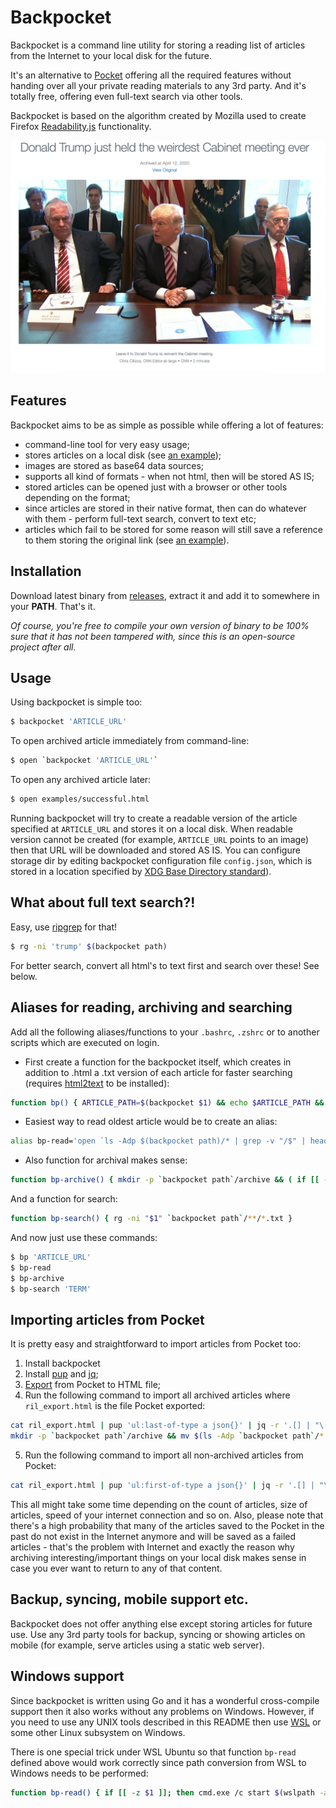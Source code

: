 # Backpocket

Backpocket is a command line utility for storing a reading list
of articles from the Internet to your local disk for the future.

It's an alternative to [Pocket](https://getpocket.com/) offering all the
required features without handing over all your private reading materials to
any 3rd party. And it's totally free, offering even full-text search via other
tools.

Backpocket is based on the algorithm created by Mozilla used to create Firefox
[Readability.js](https://github.com/mozilla/readability) functionality.

![successful.png](examples/successful.png)

## Features

Backpocket aims to be as simple as possible while offering a lot of features:

* command-line tool for very easy usage;
* stores articles on a local disk (see [an example](https://raw.githack.com/jarmo/backpocket/master/examples/successful.html));
* images are stored as base64 data sources;
* supports all kind of formats - when not html, then will be stored AS IS;
* stored articles can be opened just with a browser or other tools depending on the format;
* since articles are stored in their native format, then can do whatever with them - perform full-text search, convert to text etc;
* articles which fail to be stored for some reason will still save a reference to them storing the original link (see [an example](https://raw.githack.com/jarmo/backpocket/master/examples/failed.html)).


## Installation

Download latest binary from [releases](https://github.com/jarmo/backpocket/releases), extract it and add it to somewhere in your **PATH**. That's it.

*Of course, you're free to compile your own version of binary to be 100% sure that it has not been tampered with, since this is an open-source project after all.*


## Usage

Using backpocket is simple too:

```sh
$ backpocket 'ARTICLE_URL'
```

To open archived article immediately from command-line:

```sh
$ open `backpocket 'ARTICLE_URL'`
```

To open any archived article later:

```sh
$ open examples/successful.html
```

Running backpocket will try to create a readable version of the article specified at `ARTICLE_URL` and stores it on a local disk.
When readable version cannot be created (for example, `ARTICLE_URL` points to an image) then that URL will be downloaded and stored AS IS.
You can configure storage dir by editing backpocket configuration file `config.json`, which is stored in a location specified by [XDG Base Directory standard](https://standards.freedesktop.org/basedir-spec/basedir-spec-latest.html)).


## What about full text search?!

Easy, use [ripgrep](https://github.com/BurntSushi/ripgrep) for that!

```sh
$ rg -ni 'trump' $(backpocket path)
```

For better search, convert all html's to text first and search over these! See below.

## Aliases for reading, archiving and searching

Add all the following aliases/functions to your `.bashrc`, `.zshrc` or to another scripts which are executed on login.

 * First create a function for the backpocket itself, which creates in addition to .html a .txt version of each article for faster searching (requires [html2text](https://github.com/grobian/html2text) to be installed):

```sh
function bp() { ARTICLE_PATH=$(backpocket $1) && echo $ARTICLE_PATH && html2text -style pretty -o $ARTICLE_PATH.txt $ARTICLE_PATH }
```

* Easiest way to read oldest article would be to create an alias:

```sh
alias bp-read='open `ls -Adp $(backpocket path)/* | grep -v "/$" | head -1`'
```

* Also function for archival makes sense:

```sh
function bp-archive() { mkdir -p `backpocket path`/archive && ( if [[ -z $1 ]]; then ARTICLE_PATH=`ls $(backpocket path)/* | grep -v "/$" | head -1` && mv -v "$ARTICLE_PATH" `backpocket path`/archive && test -f "$ARTICLE_PATH.txt" && mv "$ARTICLE_PATH.txt" `backpocket path`/archive; else mv -v $1 `backpocket path`/archive && test -f $1.txt && mv $1.txt `backpocket path`/archive; fi ) }
```

And a function for search:

```sh
function bp-search() { rg -ni "$1" `backpocket path`/**/*.txt }
```

And now just use these commands:

```sh
$ bp 'ARTICLE_URL'
$ bp-read
$ bp-archive
$ bp-search 'TERM'
```


## Importing articles from Pocket

It is pretty easy and straightforward to import articles from Pocket too:

1. Install backpocket
2. Install [pup](https://github.com/EricChiang/pup) and [jq](https://stedolan.github.io/jq/);
3. [Export](https://getpocket.com/export) from Pocket to HTML file; 
4. Run the following command to import all archived articles where `ril_export.html` is the file Pocket exported:
```sh
cat ril_export.html | pup 'ul:last-of-type a json{}' | jq -r '.[] | "\(.href) \(.time_added)"' | tail -r | xargs -P4 -L1 backpocket
mkdir -p `backpocket path`/archive && mv $(ls -Adp `backpocket path`/* | grep -v "/$") `backpocket path`/archive
```
5. Run the following command to import all non-archived articles from Pocket:
```sh
cat ril_export.html | pup 'ul:first-of-type a json{}' | jq -r '.[] | "\(.href) \(.time_added)"' | tail -r | xargs -P4 -L1 backpocket
```

This all might take some time depending on the count of articles, size of
articles, speed of your internet connection and so on. Also, please note that
there's a high probability that many of the articles saved to the Pocket in the
past do not exist in the Internet anymore and will be saved as a failed articles - that's the problem with Internet
and exactly the reason why archiving interesting/important things on your local disk makes sense in case you ever
want to return to any of that content.


## Backup, syncing, mobile support etc.

Backpocket does not offer anything else except storing articles for future use.
Use any 3rd party tools for backup, syncing or showing articles on mobile (for
example, serve articles using a static web server).


## Windows support

Since backpocket is written using Go and it has a wonderful cross-compile
support then it also works without any problems on Windows. However, if you
need to use any UNIX tools described in this README then use [WSL](https://docs.microsoft.com/en-us/windows/wsl/install-win10) or some
other Linux subsystem on Windows.

There is one special trick under WSL Ubuntu so that function `bp-read` defined above would work correctly since path conversion from WSL to Windows needs to be performed:

```sh
function bp-read() { if [[ -z $1 ]]; then cmd.exe /c start $(wslpath -aw `ls -Adp $(backpocket path)/* | grep -v "/$" | head -1`); else cmd.exe /c start $(wslpath -aw $1); fi; }
```
